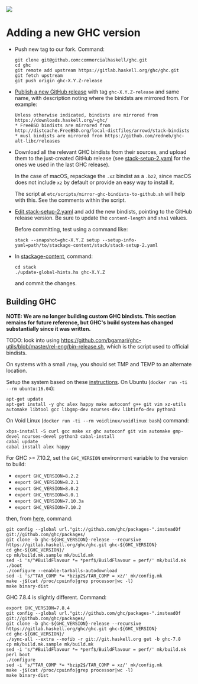<div class="hidden-warning"><a href="https://docs.haskellstack.org/"><img src="https://cdn.jsdelivr.net/gh/commercialhaskell/stack/doc/img/hidden-warning.svg"></a></div>

# Adding a new GHC version

* Push new tag to our fork. Command:

    ~~~text
    git clone git@github.com:commercialhaskell/ghc.git
    cd ghc
    git remote add upstream https://gitlab.haskell.org/ghc/ghc.git
    git fetch upstream
    git push origin ghc-X.Y.Z-release
    ~~~

* [Publish a new GitHub release](https://github.com/commercialhaskell/ghc/releases/new)
  with tag `ghc-X.Y.Z-release` and same name, with description noting where the
  binidsts are mirrored from. For example:

    ~~~text
    Unless otherwise indicated, bindists are mirrored from https://downloads.haskell.org/~ghc/
    * FreeBSD bindists are mirrored from http://distcache.FreeBSD.org/local-distfiles/arrowd/stack-bindists
    * musl bindists are mirrored from https://github.com/redneb/ghc-alt-libc/releases
    ~~~

* Download all the relevant GHC bindists from their sources, and upload them to
  the just-created GitHub release (see
  [stack-setup-2.yaml](https://github.com/fpco/stackage-content/blob/master/stack/stack-setup-2.yaml)
  for the ones we used in the last GHC release).

  In the case of macOS, repackage the `.xz` bindist as a `.bz2`, since macOS
  does not include `xz` by default or provide an easy way to install it.

  The script at `etc/scripts/mirror-ghc-bindists-to-github.sh` will help with
  this. See the comments within the script.

* [Edit stack-setup-2.yaml](https://github.com/fpco/stackage-content/edit/master/stack/stack-setup-2.yaml)
  and add the new bindists, pointing to the GitHub release version. Be sure to
  update the `content-length` and `sha1` values.

  Before committing, test using a command like:

    ~~~text
    stack --snapshot=ghc-X.Y.Z setup --setup-info-yaml=path/to/stackage-content/stack/stack-setup-2.yaml
    ~~~

* In [stackage-content](https://github.com/fpco/stackage-content), command:

    ~~~text
    cd stack
    ./update-global-hints.hs ghc-X.Y.Z
    ~~~

  and commit the changes.

## Building GHC

**NOTE: We are no longer building custom GHC bindists.  This section remains for future reference, but GHC's build system has changed substantially since it was written.**

TODO: look into using
https://github.com/bgamari/ghc-utils/blob/master/rel-eng/bin-release.sh, which
is the script used to official bindists.

On systems with a small `/tmp`, you should set TMP and TEMP to an alternate
location.

Setup the system based on these
[instructions](https://gitlab.haskell.org/ghc/ghc/wikis/building/preparation/linux).
On Ubuntu (`docker run -ti --rm ubuntu:16.04`):

~~~text
apt-get update
apt-get install -y ghc alex happy make autoconf g++ git vim xz-utils automake libtool gcc libgmp-dev ncurses-dev libtinfo-dev python3
~~~

On Void Linux (`docker run -ti --rm voidlinux/voidlinux bash`) command:

~~~text
xbps-install -S curl gcc make xz ghc autoconf git vim automake gmp-devel ncurses-devel python3 cabal-install
cabal update
cabal install alex happy
~~~

For GHC >= 7.10.2, set the `GHC_VERSION` environment variable to the version to
build:

* `export GHC_VERSION=8.2.2`
* `export GHC_VERSION=8.2.1`
* `export GHC_VERSION=8.0.2`
* `export GHC_VERSION=8.0.1`
* `export GHC_VERSION=7.10.3a`
* `export GHC_VERSION=7.10.2`

then, from
[here](https://gitlab.haskell.org/ghc/ghc/wikis/building/quick-start), command:

~~~text
git config --global url."git://github.com/ghc/packages-".insteadOf git://github.com/ghc/packages/
git clone -b ghc-${GHC_VERSION}-release --recursive https://gitlab.haskell.org/ghc/ghc.git ghc-${GHC_VERSION}
cd ghc-${GHC_VERSION}/
cp mk/build.mk.sample mk/build.mk
sed -i 's/^#BuildFlavour *= *perf$/BuildFlavour = perf/' mk/build.mk
./boot
./configure --enable-tarballs-autodownload
sed -i 's/^TAR_COMP *= *bzip2$/TAR_COMP = xz/' mk/config.mk
make -j$(cat /proc/cpuinfo|grep processor|wc -l)
make binary-dist
~~~

GHC 7.8.4 is slightly different. Command:

~~~text
export GHC_VERSION=7.8.4
git config --global url."git://github.com/ghc/packages-".insteadOf git://github.com/ghc/packages/
git clone -b ghc-${GHC_VERSION}-release --recursive https://gitlab.haskell.org/ghc/ghc.git ghc-${GHC_VERSION}
cd ghc-${GHC_VERSION}/
./sync-all --extra --nofib -r git://git.haskell.org get -b ghc-7.8
cp mk/build.mk.sample mk/build.mk
sed -i 's/^#BuildFlavour *= *perf$/BuildFlavour = perf/' mk/build.mk
perl boot
./configure
sed -i 's/^TAR_COMP *= *bzip2$/TAR_COMP = xz/' mk/config.mk
make -j$(cat /proc/cpuinfo|grep processor|wc -l)
make binary-dist
~~~
